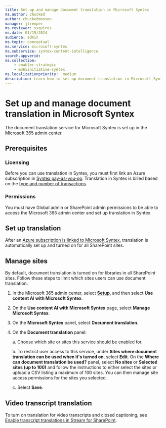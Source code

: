 ```yaml
---
title: Set up and manage document translation in Microsoft Syntex
ms.author: chucked
author: chuckedmonson
manager: jtremper
ms.reviewer: ssquires
ms.date: 01/19/2024
audience: admin
ms.topic: conceptual
ms.service: microsoft-syntex
ms.subservice: syntex-content-intelligence
search.appverid: 
ms.collection: 
    - enabler-strategic
    - m365initiative-syntex
ms.localizationpriority:  medium
description: Learn how to set up document translation in Microsoft Syntex.
---
```


# Set up and manage document translation in Microsoft Syntex

The document translation service for Microsoft Syntex is set up in the Microsoft 365 admin center.

## Prerequisites

### Licensing

Before you can use translation in Syntex, you must first link an Azure subscription in [Syntex pay-as-you-go](syntex-azure-billing.md). Translation in Syntex is billed based on the [type and number of transactions](syntex-pay-as-you-go-services.md).

### Permissions

You must have Global admin or SharePoint admin permissions to be able to access the Microsoft 365 admin center and set up translation in Syntex.  

## Set up translation

After an [Azure subscription is linked to Microsoft Syntex](syntex-azure-billing.md), translation is automatically set up and turned on for all SharePoint sites.

## Manage sites

By default, document translation is turned on for libraries in all SharePoint sites. Follow these steps to limit which sites users can use document translation.

1. In the Microsoft 365 admin center, select <a href="https://go.microsoft.com/fwlink/p/?linkid=2171997" target="_blank">**Setup**</a>, and then select **Use content AI with Microsoft Syntex**.

2. On the **Use content AI with Microsoft Syntex** page, select **Manage Microsoft Syntex**.

3. On the **Microsoft Syntex** panel, select **Document translation**.

4. On the **Document translation** panel:

    a. Choose which site or sites this service should be enabled for.

    b. To restrict user access to this service, under **Sites where document translation can be used when it's turned on**, select **Edit**. On the **Where can document translation be used?** panel, select **No sites** or **Selected sites (up to 100)** and follow the instructions to either select the sites or upload a CSV listing a maximum of 100 sites. You can then manage site access permissions for the sites you selected.

    c. Select **Save**.

## Video transcript translation

To turn on translation for video transcripts and closed captioning, see [Enable transcript translations in Stream for SharePoint](https://prod.support.services.microsoft.com/office/microsoft-syntex-pay-as-you-go-transcript-translations-in-stream-for-sharepoint-2e34ad1b-e213-47ed-a806-5cc0d88751de#bkmk_enabletranslations).